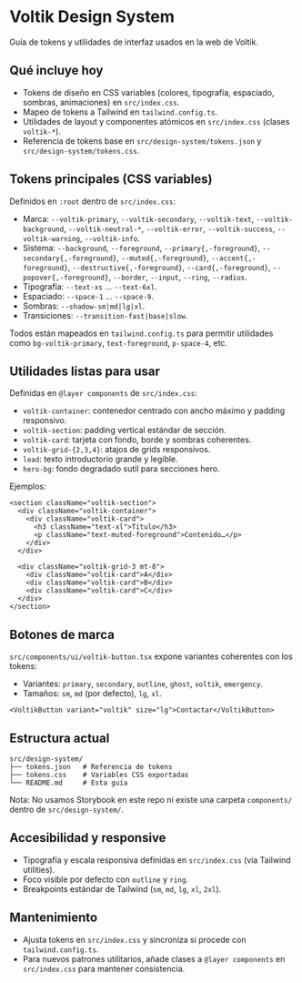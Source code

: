 # Voltik Design System

Guía de tokens y utilidades de interfaz usados en la web de Voltik.

## Qué incluye hoy

- Tokens de diseño en CSS variables (colores, tipografía, espaciado, sombras, animaciones) en `src/index.css`.
- Mapeo de tokens a Tailwind en `tailwind.config.ts`.
- Utilidades de layout y componentes atómicos en `src/index.css` (clases `voltik-*`).
- Referencia de tokens base en `src/design-system/tokens.json` y `src/design-system/tokens.css`.

## Tokens principales (CSS variables)

Definidos en `:root` dentro de `src/index.css`:

- Marca: `--voltik-primary`, `--voltik-secondary`, `--voltik-text`, `--voltik-background`, `--voltik-neutral-*`, `--voltik-error`, `--voltik-success`, `--voltik-warning`, `--voltik-info`.
- Sistema: `--background`, `--foreground`, `--primary{,-foreground}`, `--secondary{,-foreground}`, `--muted{,-foreground}`, `--accent{,-foreground}`, `--destructive{,-foreground}`, `--card{,-foreground}`, `--popover{,-foreground}`, `--border`, `--input`, `--ring`, `--radius`.
- Tipografía: `--text-xs` … `--text-6xl`.
- Espaciado: `--space-1` … `--space-9`.
- Sombras: `--shadow-sm|md|lg|xl`.
- Transiciones: `--transition-fast|base|slow`.

Todos están mapeados en `tailwind.config.ts` para permitir utilidades como `bg-voltik-primary`, `text-foreground`, `p-space-4`, etc.

## Utilidades listas para usar

Definidas en `@layer components` de `src/index.css`:

- `voltik-container`: contenedor centrado con ancho máximo y padding responsivo.
- `voltik-section`: padding vertical estándar de sección.
- `voltik-card`: tarjeta con fondo, borde y sombras coherentes.
- `voltik-grid-{2,3,4}`: atajos de grids responsivos.
- `lead`: texto introductorio grande y legible.
- `hero-bg`: fondo degradado sutil para secciones hero.

Ejemplos:

```tsx
<section className="voltik-section">
  <div className="voltik-container">
    <div className="voltik-card">
      <h3 className="text-xl">Título</h3>
      <p className="text-muted-foreground">Contenido…</p>
    </div>
  </div>
  
  <div className="voltik-grid-3 mt-8">
    <div className="voltik-card">A</div>
    <div className="voltik-card">B</div>
    <div className="voltik-card">C</div>
  </div>
</section>
```

## Botones de marca

`src/components/ui/voltik-button.tsx` expone variantes coherentes con los tokens:

- Variantes: `primary`, `secondary`, `outline`, `ghost`, `voltik`, `emergency`.
- Tamaños: `sm`, `md` (por defecto), `lg`, `xl`.

```tsx
<VoltikButton variant="voltik" size="lg">Contactar</VoltikButton>
```

## Estructura actual

```
src/design-system/
├── tokens.json   # Referencia de tokens
├── tokens.css    # Variables CSS exportadas
└── README.md     # Esta guía
```

Nota: No usamos Storybook en este repo ni existe una carpeta `components/` dentro de `src/design-system/`.

## Accesibilidad y responsive

- Tipografía y escala responsiva definidas en `src/index.css` (via Tailwind utilities).
- Foco visible por defecto con `outline` y `ring`.
- Breakpoints estándar de Tailwind (`sm`, `md`, `lg`, `xl`, `2xl`).

## Mantenimiento

- Ajusta tokens en `src/index.css` y sincroniza si procede con `tailwind.config.ts`.
- Para nuevos patrones utilitarios, añade clases a `@layer components` en `src/index.css` para mantener consistencia.

